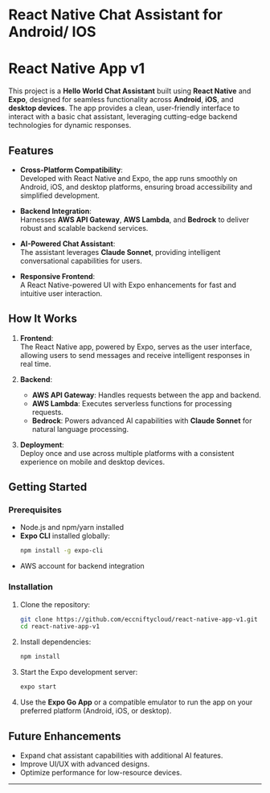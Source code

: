 # React Native Chat Assistant for Android/ IOS
# React Native App v1 

This project is a **Hello World Chat Assistant** built using **React Native** and **Expo**, designed for seamless functionality across **Android**, **iOS**, and **desktop devices**. The app provides a clean, user-friendly interface to interact with a basic chat assistant, leveraging cutting-edge backend technologies for dynamic responses.  

## Features  

- **Cross-Platform Compatibility**:  
  Developed with React Native and Expo, the app runs smoothly on Android, iOS, and desktop platforms, ensuring broad accessibility and simplified development.  

- **Backend Integration**:  
  Harnesses **AWS API Gateway**, **AWS Lambda**, and **Bedrock** to deliver robust and scalable backend services.  

- **AI-Powered Chat Assistant**:  
  The assistant leverages **Claude Sonnet**, providing intelligent conversational capabilities for users.  

- **Responsive Frontend**:  
  A React Native-powered UI with Expo enhancements for fast and intuitive user interaction.  

## How It Works  

1. **Frontend**:  
   The React Native app, powered by Expo, serves as the user interface, allowing users to send messages and receive intelligent responses in real time.  

2. **Backend**:  
   - **AWS API Gateway**: Handles requests between the app and backend.  
   - **AWS Lambda**: Executes serverless functions for processing requests.  
   - **Bedrock**: Powers advanced AI capabilities with **Claude Sonnet** for natural language processing.  

3. **Deployment**:  
   Deploy once and use across multiple platforms with a consistent experience on mobile and desktop devices.  

## Getting Started  

### Prerequisites  
- Node.js and npm/yarn installed  
- **Expo CLI** installed globally:  
   ```bash  
   npm install -g expo-cli  
   ```  
- AWS account for backend integration  

### Installation  
1. Clone the repository:  
   ```bash  
   git clone https://github.com/eccniftycloud/react-native-app-v1.git  
   cd react-native-app-v1  
   ```  

2. Install dependencies:  
   ```bash  
   npm install  
   ```  

3. Start the Expo development server:  
   ```bash  
   expo start  
   ```  

4. Use the **Expo Go App** or a compatible emulator to run the app on your preferred platform (Android, iOS, or desktop).  

## Future Enhancements  

- Expand chat assistant capabilities with additional AI features.  
- Improve UI/UX with advanced designs.  
- Optimize performance for low-resource devices.  

---
